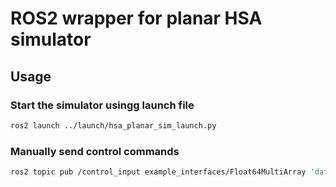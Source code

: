 # ROS2 wrapper for planar HSA simulator

## Usage

### Start the simulator usingg launch file

```bash
ros2 launch ../launch/hsa_planar_sim_launch.py
```

### Manually send control commands

```bash
ros2 topic pub /control_input example_interfaces/Float64MultiArray 'data: [3.0, 0.0]' -1
```
